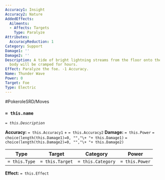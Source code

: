 ```yaml
---
Accuracy1: Insight
Accuracy2: Nature
AddedEffects:
  Ailments:
  - Affects: Targets
    Type: Paralyze
Attributes:
  AccuracyReduction: 1
Category: Support
Damage1: ''
Damage2: ''
Description: A tide of bright lightning streams from the floor onto the foe. The target's
  body will be cramped for hours.
Effect: Paralyze the foe. -1 Accuracy.
Name: Thunder Wave
Power: 0
Target: Foe
Type: Electric
---
```


#PokeroleSRD/Moves

### `= this.name` 
*`= this.Description`*

**Accuracy:** `= this.Accuracy1` + `= this.Accuracy2`
**Damage:** `= this.Power` `= choice(length(this.Damage1)=0, "","\+ "+ this.Damage1)` `= choice(length(this.Damage2)=0, "","\+ "+ this.Damage2)`

| Type          | Target          | Category          | Power          |
| ------------- | --------------- | ----------------  | -------------- |
| `= this.Type` | `= this.Target` | `= this.Category` | `= this.Power` | 

**Effect:** `= this.Effect`